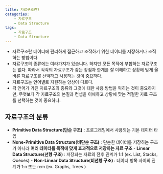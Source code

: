 ```yaml
---
title: 자료구조란?
categories:
    - 자료구조
    - Data Structure
tags:
    - 자료구조
    - Data Structure
---
```


-   자료구조란 데이터에 편리하게 접근하고 조작하기 위한 데이터를 저장하거나 조직하는 방법이다.
-   자료구조의 종류에는 여라가지가 있습니다. 하지만 모든 목적에 부합하는 자료구조는 없다. 따라서 각각의 자료구조가 갖는 장점과 한계를 잘 이해하고 상황에 맞게 올바른 자료구조를 선택하고 사용하는 것이 중요하다.
-   자료구조는 언어별로 지원하는 양상이 다르다.
-   각 언어가 가진 자료구조의 종류와 그것에 대한 사용 방법을 익히는 것이 중요하지만, 무엇보다 각 자료구조의 본질과 컨셉을 이해하고 상황에 맞는 적절한 자료 구조를 선택하는 것이 중요하다.

## 자료구조의 분류

-   **Primitive Data Structure(단순 구조)**
    : 프로그래밍에서 사용되는 기본 데이터 타입
-   **None-Primitive Data Structure(비단순 구조)**
    : 단순한 데이터를 저장하는 구조가 아니라 **여러 데이터를 목적에 맞게 효과적으로 저장하는 자료 구조** - **Linear Data Structure(선형 구조)**
    : 저장되는 자료의 전후 관계가 1:1 (ex. List, Stacks, Queues) - **Non-Linear Data Structure(비선형 구조)**
    : 데이터 항목 사이의 관계가 1:n 또는 n:m (ex. Graphs, Trees )
